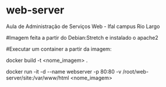 # web-server

Aula de Administração de Serviços Web - Ifal campus Rio Largo

#Imagem feita a partir do Debian:Stretch e instalado o apache2

#Executar um container a partir da imagem:

docker build -t <nome_imagem> .

docker run -it -d --name webserver -p 80:80 -v /root/web-server/site:/var/www/html <nome_imagem>

